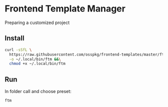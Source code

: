 # Frontend Template Manager
Preparing a customized project

## Install

```bash
curl -sSfL \
  https://raw.githubusercontent.com/osspkg/frontend-templates/master/ftm.sh \
  -o ~/.local/bin/ftm &&\
  chmod +x ~/.local/bin/ftm
```

## Run

In folder call and choose preset:
```shell
ftm
```